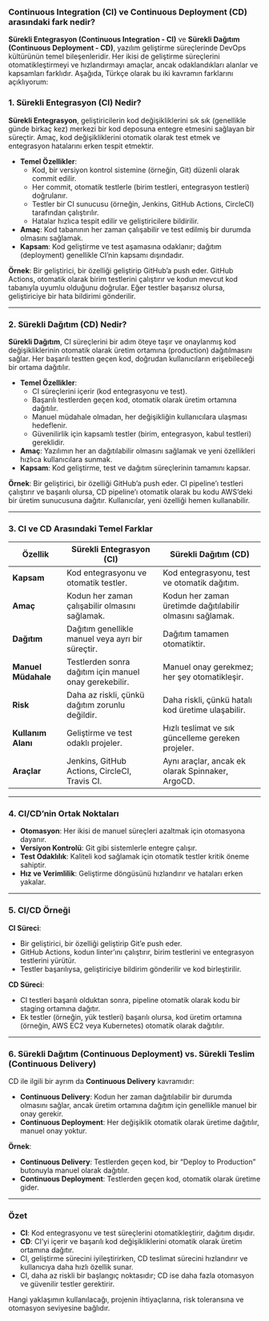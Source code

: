 ### Continuous Integration (CI) ve Continuous Deployment (CD) arasındaki fark nedir?
**Sürekli Entegrasyon (Continuous Integration - CI)** ve **Sürekli Dağıtım (Continuous Deployment - CD)**, yazılım geliştirme süreçlerinde DevOps kültürünün temel bileşenleridir. Her ikisi de geliştirme süreçlerini otomatikleştirmeyi ve hızlandırmayı amaçlar, ancak odaklandıkları alanlar ve kapsamları farklıdır. Aşağıda, Türkçe olarak bu iki kavramın farklarını açıklıyorum:

### 1. **Sürekli Entegrasyon (CI) Nedir?**
**Sürekli Entegrasyon**, geliştiricilerin kod değişikliklerini sık sık (genellikle günde birkaç kez) merkezi bir kod deposuna entegre etmesini sağlayan bir süreçtir. Amaç, kod değişikliklerini otomatik olarak test etmek ve entegrasyon hatalarını erken tespit etmektir.

- **Temel Özellikler**:
  - Kod, bir versiyon kontrol sistemine (örneğin, Git) düzenli olarak commit edilir.
  - Her commit, otomatik testlerle (birim testleri, entegrasyon testleri) doğrulanır.
  - Testler bir CI sunucusu (örneğin, Jenkins, GitHub Actions, CircleCI) tarafından çalıştırılır.
  - Hatalar hızlıca tespit edilir ve geliştiricilere bildirilir.
- **Amaç**: Kod tabanının her zaman çalışabilir ve test edilmiş bir durumda olmasını sağlamak.
- **Kapsam**: Kod geliştirme ve test aşamasına odaklanır; dağıtım (deployment) genellikle CI’nin kapsamı dışındadır.

**Örnek**:
Bir geliştirici, bir özelliği geliştirip GitHub’a push eder. GitHub Actions, otomatik olarak birim testlerini çalıştırır ve kodun mevcut kod tabanıyla uyumlu olduğunu doğrular. Eğer testler başarısız olursa, geliştiriciye bir hata bildirimi gönderilir.

---

### 2. **Sürekli Dağıtım (CD) Nedir?**
**Sürekli Dağıtım**, CI süreçlerini bir adım öteye taşır ve onaylanmış kod değişikliklerinin otomatik olarak üretim ortamına (production) dağıtılmasını sağlar. Her başarılı testten geçen kod, doğrudan kullanıcıların erişebileceği bir ortama dağıtılır.

- **Temel Özellikler**:
  - CI süreçlerini içerir (kod entegrasyonu ve test).
  - Başarılı testlerden geçen kod, otomatik olarak üretim ortamına dağıtılır.
  - Manuel müdahale olmadan, her değişikliğin kullanıcılara ulaşması hedeflenir.
  - Güvenilirlik için kapsamlı testler (birim, entegrasyon, kabul testleri) gereklidir.
- **Amaç**: Yazılımın her an dağıtılabilir olmasını sağlamak ve yeni özellikleri hızlıca kullanıcılara sunmak.
- **Kapsam**: Kod geliştirme, test ve dağıtım süreçlerinin tamamını kapsar.

**Örnek**:
Bir geliştirici, bir özelliği GitHub’a push eder. CI pipeline’ı testleri çalıştırır ve başarılı olursa, CD pipeline’ı otomatik olarak bu kodu AWS’deki bir üretim sunucusuna dağıtır. Kullanıcılar, yeni özelliği hemen kullanabilir.

---

### 3. **CI ve CD Arasındaki Temel Farklar**

| **Özellik**                | **Sürekli Entegrasyon (CI)**                          | **Sürekli Dağıtım (CD)**                              |
|----------------------------|-----------------------------------------------------|-----------------------------------------------------|
| **Kapsam**                 | Kod entegrasyonu ve otomatik testler.               | Kod entegrasyonu, test ve otomatik dağıtım.         |
| **Amaç**                   | Kodun her zaman çalışabilir olmasını sağlamak.       | Kodun her zaman üretimde dağıtılabilir olmasını sağlamak. |
| **Dağıtım**                | Dağıtım genellikle manuel veya ayrı bir süreçtir.    | Dağıtım tamamen otomatiktir.                        |
| **Manuel Müdahale**        | Testlerden sonra dağıtım için manuel onay gerekebilir. | Manuel onay gerekmez; her şey otomatikleşir.         |
| **Risk**                   | Daha az riskli, çünkü dağıtım zorunlu değildir.      | Daha riskli, çünkü hatalı kod üretime ulaşabilir.   |
| **Kullanım Alanı**         | Geliştirme ve test odaklı projeler.                 | Hızlı teslimat ve sık güncelleme gereken projeler.  |
| **Araçlar**                | Jenkins, GitHub Actions, CircleCI, Travis CI.        | Aynı araçlar, ancak ek olarak Spinnaker, ArgoCD.    |

---

### 4. **CI/CD’nin Ortak Noktaları**
- **Otomasyon**: Her ikisi de manuel süreçleri azaltmak için otomasyona dayanır.
- **Versiyon Kontrolü**: Git gibi sistemlerle entegre çalışır.
- **Test Odaklılık**: Kaliteli kod sağlamak için otomatik testler kritik öneme sahiptir.
- **Hız ve Verimlilik**: Geliştirme döngüsünü hızlandırır ve hataları erken yakalar.

---

### 5. **CI/CD Örneği**
**CI Süreci**:
- Bir geliştirici, bir özelliği geliştirip Git’e push eder.
- GitHub Actions, kodun linter’ını çalıştırır, birim testlerini ve entegrasyon testlerini yürütür.
- Testler başarılıysa, geliştiriciye bildirim gönderilir ve kod birleştirilir.

**CD Süreci**:
- CI testleri başarılı olduktan sonra, pipeline otomatik olarak kodu bir staging ortamına dağıtır.
- Ek testler (örneğin, yük testleri) başarılı olursa, kod üretim ortamına (örneğin, AWS EC2 veya Kubernetes) otomatik olarak dağıtılır.

---

### 6. **Sürekli Dağıtım (Continuous Deployment) vs. Sürekli Teslim (Continuous Delivery)**
CD ile ilgili bir ayrım da **Continuous Delivery** kavramıdır:
- **Continuous Delivery**: Kodun her zaman dağıtılabilir bir durumda olmasını sağlar, ancak üretim ortamına dağıtım için genellikle manuel bir onay gerekir.
- **Continuous Deployment**: Her değişiklik otomatik olarak üretime dağıtılır, manuel onay yoktur.

**Örnek**:
- **Continuous Delivery**: Testlerden geçen kod, bir “Deploy to Production” butonuyla manuel olarak dağıtılır.
- **Continuous Deployment**: Testlerden geçen kod, otomatik olarak üretime gider.

---

### Özet
- **CI**: Kod entegrasyonu ve test süreçlerini otomatikleştirir, dağıtım dışıdır.
- **CD**: CI’yi içerir ve başarılı kod değişikliklerini otomatik olarak üretim ortamına dağıtır.
- CI, geliştirme sürecini iyileştirirken, CD teslimat sürecini hızlandırır ve kullanıcıya daha hızlı özellik sunar.
- CI, daha az riskli bir başlangıç noktasıdır; CD ise daha fazla otomasyon ve güvenilir testler gerektirir.

Hangi yaklaşımın kullanılacağı, projenin ihtiyaçlarına, risk toleransına ve otomasyon seviyesine bağlıdır.
